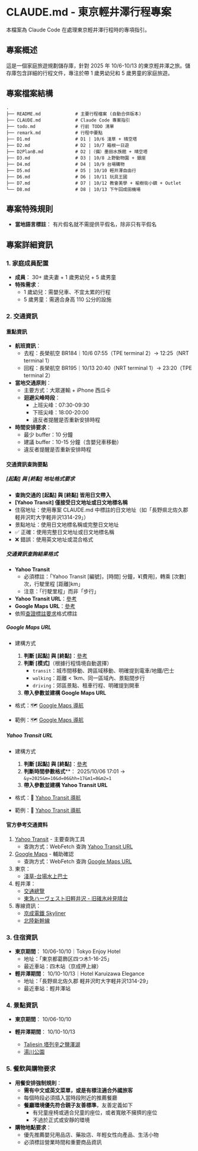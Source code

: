 # CLAUDE.md - 東京輕井澤行程專案

本檔案為 Claude Code 在處理東京輕井澤行程時的專項指引。

## 專案概述

這是一個家庭旅遊規劃儲存庫，針對 2025 年 10/6-10/13 的東京輕井澤之旅。儲存庫包含詳細的行程文件，專注於帶 1 歲男幼兒和 5 歲男童的家庭旅遊。

## 專案檔案結構

```text
.
├── README.md             # 主要行程檔案 (自動合併版本)
├── CLAUDE.md             # Claude Code 專案指引
├── todo.md               # 行前 TODO 清單
├── remark.md             # 行程中要點
├── D1.md                 # D1 | 10/6 淺草 + 晴空塔
├── D2.md                 # D2 | 10/7 箱根一日遊
├── D2PlanB.md            # D2 |（備）墨田水族館 + 晴空塔
├── D3.md                 # D3 | 10/8 上野動物園 + 銀座
├── D4.md                 # D4 | 10/9 台場購物
├── D5.md                 # D5 | 10/10 輕井澤自由行
├── D6.md                 # D6 | 10/11 玩具王國
├── D7.md                 # D7 | 10/12 教會美學 + 榆樹街小鎮 + Outlet
└── D8.md                 # D8 | 10/13 下午回成田機場
```

## 專案特殊規則

- **當地語言標註**： 有片假名就不需提供平假名，除非只有平假名

## 專案詳細資訊

### 1. **家庭成員配置**

- **成員**： 30+ 歲夫妻 + 1 歲男幼兒 + 5 歲男童
- **特殊需求**：
  - 1 歲幼兒：需嬰兒車、不宜太累的行程
  - 5 歲男童：需適合身高 110 公分的設施

### 2. **交通資訊**

#### 重點資訊

- **航班資訊**：
  - 去程：長榮航空 BR184｜10/6 07:55（TPE terminal 2）→ 12:25（NRT terminal 1）
  - 回程：長榮航空 BR195｜10/13 20:40（NRT terminal 1）→ 23:20（TPE terminal 2）
- **當地交通原則**：
  - 主要方式：大眾運輸 + iPhone 西瓜卡
  - **迴避尖峰時段**：
    - 上班尖峰：07:30-09:30
    - 下班尖峰：18:00-20:00
    - 違反者提醒是否重新安排時程
- **時間安排要求**：
  - 最少 buffer：10 分鐘
  - 建議 buffer：10-15 分鐘（含嬰兒車移動）
  - 違反者提醒是否重新安排時程

#### **交通資訊查詢要點**

##### **[起點] 與 [終點] 地址格式要求**

- **查詢交通的 [起點] 與 [終點] 皆用日文帶入**
- **[Yahoo Transit] 僅接受日文地址或日文地標名稱**
- 住宿地址：使用專案 CLAUDE.md 中標註的日文地址（如「長野県北佐久郡軽井沢町大字軽井沢1314-29」）
- 景點地址：使用日文地標名稱或完整日文地址
- ✅ 正確：使用完整日文地址或日文地標名稱
- ❌ 錯誤：使用英文地址或混合格式

##### **交通資訊查詢結果格式**

- **Yahoo Transit**
  - 必須標註：「Yahoo Transit [編號]，[時間] 分鐘，¥[費用]，轉乘 [次數] 次，行駛里程 [距離]km」
  - 注意：「行駛里程」而非「步行」
- **Yahoo Transit URL**：[參考](#yahoo-transit-url)
- **Google Maps URL**：[參考](#google-maps-url)
- 依照[查證標註要求](./../../CLAUDE.md#查證標註要求)格式標註

##### Google Maps URL

- 建構方式
  1. **判斷 [起點] 與 [終點]**：[參考](#起點-與-終點-地址格式要求)
  2. **判斷 [模式]**（根據行程情境自動選擇）
      - `transit`：城市間移動、跨區域移動、明確提到電車/地鐵/巴士
      - `walking`：距離 < 1km、同一區域內、景點間步行
      - `driving`：郊區景點、租車行程、明確提到開車
  3. **帶入參數並建構 Google Maps URL**

- 格式：🗺️ [Google Maps 導航](https://www.google.com/maps/dir/?api=1&origin=[起點]&destination=[終點]&travelmode=[模式])
- 範例：🗺️ [Google Maps 導航](https://www.google.com/maps/dir/?api=1&origin=四ツ木駅&destination=台場駅&travelmode=transit)

##### Yahoo Transit URL

- 建構方式
  1. **判斷 [起點] 與 [終點]**：[參考](#起點-與-終點-地址格式要求)
  2. **判斷時間參數格式****： 2025/10/06 17:01 → `&y=2025&m=10&d=06&hh=17&m1=0&m2=1`
  3. **帶入參數並建構 Yahoo Transit URL**

- 格式：🚃 [Yahoo Transit 導航](https://transit.yahoo.co.jp/search/result?from=[起點]&to=[終點]&y=[年]&m=[月]&d=[日]&hh=[時]&m1=[分鐘十位數]&m2=[分鐘個位數]&type=1&ticket=ic&expkind=1&userpass=1&ws=3&s=0&al=0&shin=1&ex=1&hb=1&lb=1&sr=0)
- 範例：🚃 [Yahoo Transit 導航](https://transit.yahoo.co.jp/search/result?from=四ツ木&to=台場&y=2025&m=10&d=09&hh=09&m1=0&m2=5&type=1&ticket=ic&expkind=1&userpass=1&ws=3&s=0&al=0&shin=1&ex=1&hb=1&lb=1&sr=0)

#### **官方參考交通資料**

1. [Yahoo Transit](https://transit.yahoo.co.jp/) - 主要查詢工具
   - 查詢方式：WebFetch 查詢 [Yahoo Transit URL](#yahoo-transit-url)
2. [Google Maps](https://maps.google.com) - 輔助確認
   - 查詢方式：WebFetch 查詢 [Google Maps URL](#google-maps-url)
3. 東京：
   - [淺草-台場水上巴士](https://www.tokyo-park.or.jp/water/waterbus/)
4. 輕井澤：
   - [交通總覽](https://www.karuizawa-on.com/)
   - [東急ハーヴェスト旧軽井沢 - 旧碓氷峠見晴台](https://www.karuizawa-on.com/kkbc/)
5. 專線資訊：
   - [京成電鐵 Skyliner](https://www.keisei.co.jp/keisei/tetudou/skyliner/tc/traffic/skyliner.php)
   - [北陸新幹線](https://www.westjr.co.jp/global/tc/train/shinkansen/hokuriku-shinkansen/index.html)

### 3. **住宿資訊**

- **東京期間**： 10/06-10/10｜Tokyo Enjoy Hotel
  - 地址：「東京都葛飾区四つ木1-16-25」
  - 最近車站：四木站（京成押上線）
- **輕井澤期間**： 10/10-10/13｜Hotel Karuizawa Elegance
  - 地址：「長野県北佐久郡 軽井沢町大字軽井沢1314-29」
  - 最近車站：輕井澤站

### 4. **景點資訊**

- **東京期間**： 10/06-10/10

- **輕井澤期間**： 10/10-10/13
  - [Taliesin 塔列辛之鹽澤湖](https://choyce.tw/taliesin/)
  - [湯川公園](https://campaigns.ohpama.com/wwpkg/summertour/travel-detail.php?id=15)

### 5. **餐飲與購物要求**

- **用餐安排強制規則**：
  - **需有中文或英文菜單，或是有標注適合外國旅客**
  - 每個時段必須插入當時段附近的推薦餐廳
  - **餐廳環境優先符合親子友善標準**，友善定義如下
    - 有兒童座椅或適合兒童的座位，或者寬敞不擁擠的座位
    - 不過於正式或安靜的環境
- **購物地點要求**：
  - 優先推薦嬰兒用品店、藥妝店、年輕女性向產品、生活小物
  - 必須標註營業時間和重要商品資訊
